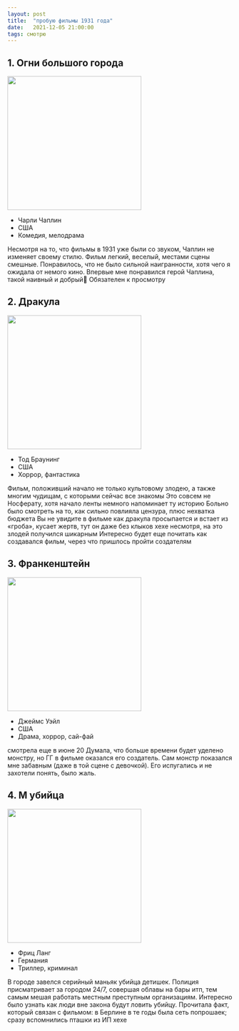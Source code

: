 ```yaml
---
layout: post
title:  "пробую фильмы 1931 года"
date:   2021-12-05 21:00:00
tags: смотрю
---
```


## 1. Огни большого города
<a href="https://letterboxd.com/film/city-lights/" title="Перейти на страницу фильма в Letterboxd" target="_blank">
<img src = "https://a.ltrbxd.com/resized/film-poster/5/1/2/5/1/51251-city-lights-0-1000-0-1500-crop.jpg?v=942b2629ea" width="300"></a>

- Чарли Чаплин
- США
- Комедия, мелодрама

Несмотря на то, что фильмы в 1931 уже были со звуком, Чаплин не изменяет своему стилю. Фильм легкий, веселый, местами сцены смешные. Понравилось, что не было сильной наигранности, хотя чего я ожидала от немого кино. Впервые мне понравился герой Чаплина, такой наивный и добрый🌝 Обязателен к просмотру

## 2. Дракула
<a href="https://letterboxd.com/film/dracula/" title="Перейти на страницу фильма в Letterboxd" target="_blank">
<img src = "https://a.ltrbxd.com/resized/film-poster/5/1/9/1/3/51913-dracula-0-1000-0-1500-crop.jpg?v=a27a82cffc" width="300"></a>

- Тод Браунинг
- США
- Хоррор, фантастика

Фильм, положивший начало не только культовому злодею, а также многим чудищам, с которыми сейчас все знакомы
Это совсем не Носферату, хотя начало ленты немного напоминает ту историю
Больно было смотреть на то, как сильно повлияла цензура, плюс нехватка бюджета
Вы не увидите в фильме как дракула просыпается и встает из «гроба», кусает жертв, тут он даже без клыков хехе несмотря, на это злодей получился шикарным
Интересно будет еще почитать как создавался фильм, через что пришлось пройти создателям

## 3. Франкенштейн
<a href="https://letterboxd.com/film/frankenstein-1931/" title="Перейти на страницу фильма в Letterboxd" target="_blank">
<img src = "https://a.ltrbxd.com/resized/sm/upload/0v/a7/ib/7t/wB58wlBAr6484Wm6VyFDqSD8VOJ-0-1000-0-1500-crop.jpg?v=70996dc2b3" width="300"></a>

- Джеймс Уэйл
- США
- Драма, хоррор, сай-фай

смотрела еще в июне 20
Думала, что больше времени будет уделено монстру, но ГГ в фильме оказался его создатель. Сам монстр показался мне забавным (даже в той сцене с девочкой). Его испугались и не захотели понять, было жаль.

## 4. М убийца
<a href="https://letterboxd.com/film/m/" title="Перейти на страницу фильма в Letterboxd" target="_blank">
<img src = "https://a.ltrbxd.com/resized/film-poster/5/1/3/2/0/51320-m-0-1000-0-1500-crop.jpg?v=8c52412b7a" width="300"></a>

- Фриц Ланг
- Германия
- Триллер, криминал

В городе завелся серийный маньяк убийца детишек. Полиция присматривает за городом 24/7, совершая облавы на бары итп, тем самым мешая работать местным преступным организациям. Интересно было узнать как люди вне закона будут ловить убийцу. Прочитала факт, который связан с фильмом: в Берлине в те годы была сеть попрошаек; сразу вспомнились пташки из ИП хехе
